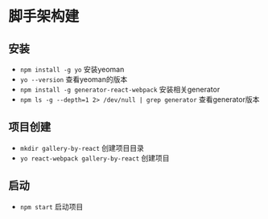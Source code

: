 # 脚手架构建

## 安装

* `npm install -g yo` 安装yeoman
* `yo --version` 查看yeoman的版本
* `npm install -g generator-react-webpack` 安装相关generator
* `npm ls -g --depth=1 2> /dev/null | grep generator` 查看generator版本

## 项目创建

* `mkdir gallery-by-react` 创建项目目录
* `yo react-webpack gallery-by-react` 创建项目

## 启动

* `npm start` 启动项目